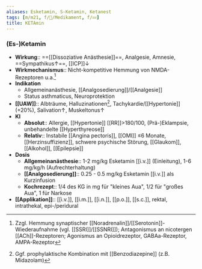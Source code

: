 ```yaml
---
aliases: Esketamin, S-Ketamin, Ketanest
tags: [m/m21, f/💊/Medikament, f/💤]
title: KETAmin
---
```

### (Es-)Ketamin
- **Wirkung**:: ==[[Dissoziative Anästhesie]]==, Analgesie, Amnesie, ==Sympathikus↑==, [[ICP]]↓
- **Wirkmechanismus**:: Nicht-kompetitive Hemmung von NMDA-Rezeptoren u.a.[^2]
- **Indikation**
	- Allgemeinanästhesie, [[Analgosedierung]]/[[Analgesie]]
	- Status asthmaticus, Neuroprotektion
- **[[UAW]]**:: Albträume, Halluzinationen[^1], Tachykardie/[[Hypertonie]] (+20%), Salivation↑, Muskeltonus↑
- **KI** 
	- **Absolut**:: Allergie, [[Hypertonie]] [[RR]]>180/100, (Prä-)Eklampsie, unbehandelte [[Hyperthyreose]]
	- **Relativ**:: Instabile [[Angina pectoris]], [[OMI]] ≤6 Monate, [[Herzinsuffizienz]], schwere psychische Störung, [[Glaukom]], [[Alkohol]], [[Epilepsie]]
- **Dosis**
	- **Allgemeinanästhesie**:: 1-2 mg/kg Esketamin [[i.v.]] (Einleitung), 1-6 mg/kg/h (Aufrechterhaltung)
	- **[[Analgosedierung]]**:: 0.25 - 0.5 mg/kg Esketamin [[i.v.]] als Kurzinfusion
	- **Kochrezept**:: 1/4 des KG in mg für "kleines Aua", 1/2 für "großes Aua", 1 für Narkose
- **[[Applikation]]**:: [[i.v.]], [[i.m.]], [[i.n.]], [[p.o.]], [[s.c.]], rektal, intrathekal, epi-/peridural

[^1]: Ggf. prophylaktische Kombination mit [[Benzodiazepine]] (z.B. Midazolam)
[^2]: Zzgl. Hemmung synaptischer [[Noradrenalin]]/[[Serotonin]]-Wiederaufnahme (vgl. [[SSRI]]/[[SSNRI]]); Antagonismus an nicotergen [[ACh]]-Rezeptoren; Agonismus an Opioidrezeptor, GABAa-Rezeptor, AMPA-Rezeptor